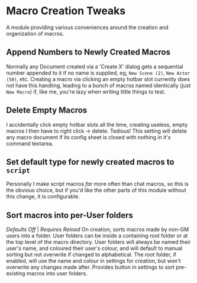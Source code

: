 # Macro Creation Tweaks

A module providing various conveniences around the creation and organization of macros.

## Append Numbers to Newly Created Macros
Normally any Document created via a 'Create X' dialog gets a sequential number appended to it if no name is supplied, eg, `New Scene (2)`, `New Actor (50)`, etc. Creating a macro via clicking an empty hotbar slot currently does not have this handling, leading to a bunch of macros named identically (just `New Macro`) if, like me, you're lazy when writing little things to test.

## Delete Empty Macros
I accidentally click empty hotbar slots all the time, creating useless, empty macros I then have to right click -> delete. Tedious! This setting will delete any macro document if its config sheet is closed with nothing in it's command textarea.

## Set default type for newly created macros to `script`
Personally I make script macros *far* more often than chat macros, so this is the obvious choice, but if you'd like the other parts of this module without this change, it is configurable.

## Sort macros into per-User folders
*Defaults Off* | *Requires Reload*
On creation, sorts macros made by non-GM users into a folder. User folders can be inside a containing root folder or at the top level of the macro directory.
User folders will always be named their user's name, and coloured their user's colour, and will default to manual sorting but not overwrite if changed to alphabetical.
The root folder, if enabled, will use the name and colour in settings for creation, but won't overwrite any changes made after.
Provides button in settings to sort pre-existing macros into user folders. 